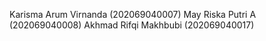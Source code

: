 Karisma Arum Virnanda (202069040007)
May Riska Putri A (202069040008)
Akhmad Rifqi Makhbubi (202069040017)